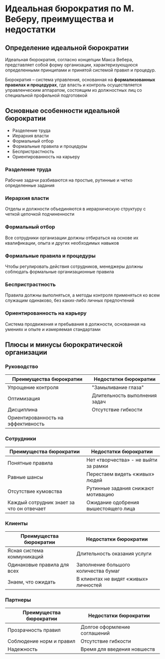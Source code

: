 # Идеальная бюрократия по М. Веберу, преимущества и недостатки

## Определение идеальной бюрократии

Идеальная бюрократия, согласно концепции Макса Вебера, представляет собой форму организации, характеризующуюся определенными принципами и принятой системой правил и процедур.

Бюрократия – система управления, основанная на **формализованных правилах и
процедурах**, где власть и контроль осуществляется управленческим аппаратом, состоящим
из должностных лиц со специальной профильной подготовкой

## Основные особенности идеальной бюрократии

- Разделение труда
- Иерархия власти
- Формальный отбор
- Формальные правила и процедуры
- Беспристрастность
- Ориентированность на карьеру

### Разделение труда

Рабочие задачи разбиваются на простые, рутинные и четко определенные задания

### Иерархия власти

Отделы и должности объединяются в иерархическую структуру с четкой цепочкой подчиненности

### Формальный отбор

Все сотрудники организации должны отбираться на основе их квалификации, опыта и других необходимых навыков

### Формальные правила и процедуры

Чтобы регулировать действия сотрудников, менеджеры должны соблюдать формальные организационные правила

### Беспристрастность

Правила должны выполняться, а методы контроля применяться ко всем служащим одинаково, без каких-либо личных предпочтений

### Ориентированность на карьеру

Система продвижения и пребывания в должности, основанная на умениях и опыте и измеряемая стандартами

## Плюсы и минусы бюрократической организации

### Руководство

| Преимущества бюрократии            | Недостатки бюрократии         |
| ---------------------------------- | ----------------------------- |
| Упрощение контроля                 | "Замыливание глаза"           |
| Оптимизация                        | Длительность выполнения задач |
| Дисциплина                         | Отсутствие гибкости           |
| Ориентированность на эффективность |                               |

### Сотрудники

| Преимущества бюрократии                   | Недостатки бюрократии                |
| ----------------------------------------- | ------------------------------------ |
| Понятные правила                          | Нет «творчества» - не выйти за рамки |
| Равные шансы                              | Перестаем видеть «живых» людей       |
| Отсутствие кумовства                      | Рутинные задания снижают мотивацию   |
| Каждый сотрудник знает за что он отвечает | Ожидание одобрения вышестоящего лица |

### Клиенты

| Преимущества бюрократии     | Недостатки бюрократии                 |
| --------------------------- | ------------------------------------- |
| Ясная система коммуникаций  | Длительность оказания услуги          |
| Одинаковые правила для всех | Заполнение большого количества бумаг  |
| Знаем, что ожидать          | В клиентах не видят «живых» личностей |

### Партнеры

| Преимущества бюрократии  | Недостатки бюрократии        |
| ------------------------ | ---------------------------- |
| Прозрачность правил      | Долгое оформление соглашений |
| Соблюдение норм и правил | Отсутствие гибкости          |
| Надежность               | Время для введения новшеств  |

